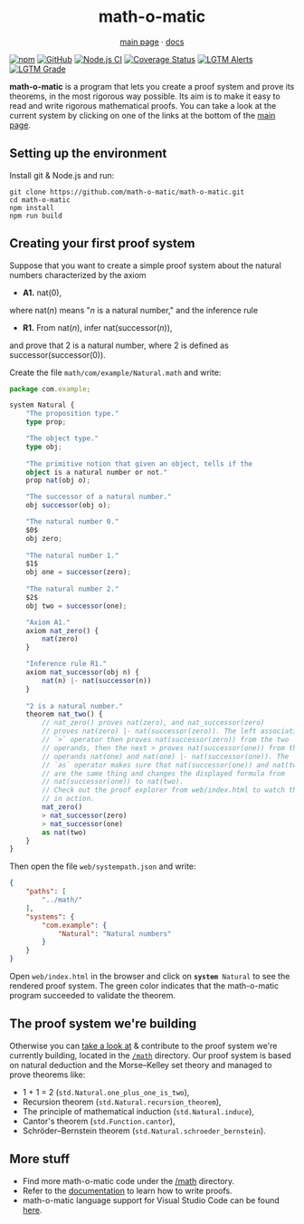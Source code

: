 <h1 align="center">math-o-matic</h1>
<p align="center"><a href="https://math-o-matic.github.io/math-o-matic/web/index.html">main page</a> &middot; <a href="https://math-o-matic.github.io/math-o-matic/docs/build/index.html">docs</a></p>

[![npm](https://img.shields.io/npm/v/math-o-matic)](https://www.npmjs.com/package/math-o-matic)
[![GitHub](https://img.shields.io/github/license/math-o-matic/math-o-matic)](https://github.com/math-o-matic/math-o-matic/blob/master/LICENSE)
[![Node.js CI](https://github.com/math-o-matic/math-o-matic/actions/workflows/test-and-build.yml/badge.svg)](https://github.com/math-o-matic/math-o-matic/actions/workflows/test-and-build.yml)
[![Coverage Status](https://img.shields.io/coveralls/github/math-o-matic/math-o-matic)](https://coveralls.io/github/math-o-matic/math-o-matic?branch=master)
[![LGTM Alerts](https://img.shields.io/lgtm/alerts/github/math-o-matic/math-o-matic)](https://lgtm.com/projects/g/math-o-matic/math-o-matic/alerts/)
[![LGTM Grade](https://img.shields.io/lgtm/grade/javascript/github/math-o-matic/math-o-matic)](https://lgtm.com/projects/g/math-o-matic/math-o-matic/context:javascript)

**math-o-matic** is a program that lets you create a proof system and prove its theorems, in the most rigorous way possible. Its aim is to make it easy to read and write rigorous mathematical proofs. You can take a look at the current system by clicking on one of the links at the bottom of the [main page](https://math-o-matic.github.io/math-o-matic/web/index.html).

## Setting up the environment

Install git & Node.js and run:

```shell
git clone https://github.com/math-o-matic/math-o-matic.git
cd math-o-matic
npm install
npm run build
```

## Creating your first proof system

Suppose that you want to create a simple proof system about the natural numbers characterized by the axiom

* <b>A1.</b> nat(0),

where nat(*n*) means "*n* is a natural number," and the inference rule

* <b>R1.</b> From nat(*n*), infer nat(successor(*n*)),

and prove that 2 is a natural number, where 2 is defined as successor(successor(0)).

Create the file `math/com/example/Natural.math` and write:

```ts
package com.example;

system Natural {
    "The proposition type."
    type prop;

    "The object type."
    type obj;
    
    "The primitive notion that given an object, tells if the
    object is a natural number or not."
    prop nat(obj o);

    "The successor of a natural number."
    obj successor(obj o);

    "The natural number 0."
    $0$
    obj zero;
    
    "The natural number 1."
    $1$
    obj one = successor(zero);
    
    "The natural number 2."
    $2$
    obj two = successor(one);

    "Axiom A1."
    axiom nat_zero() {
        nat(zero)
    }

    "Inference rule R1."
    axiom nat_successor(obj n) {
        nat(n) |- nat(successor(n))
    }
    
    "2 is a natural number."
    theorem nat_two() {
        // nat_zero() proves nat(zero), and nat_successor(zero)
        // proves nat(zero) |- nat(successor(zero)). The left associative
        // `>` operator then proves nat(successor(zero)) from the two
        // operands, then the next > proves nat(successor(one)) from the
        // operands nat(one) and nat(one) |- nat(successor(one)). The
        // `as` operator makes sure that nat(successor(one)) and nat(two)
        // are the same thing and changes the displayed formula from
        // nat(successor(one)) to nat(two).
        // Check out the proof explorer from web/index.html to watch this
        // in action.
        nat_zero()
        > nat_successor(zero)
        > nat_successor(one)
        as nat(two)
    }
}
```

Then open the file `web/systempath.json` and write:

```json
{
    "paths": [
        "../math/"
    ],
    "systems": {
        "com.example": {
            "Natural": "Natural numbers"
        }
    }
}
```

Open `web/index.html` in the browser and click on <code><b>system</b> Natural</code> to see the rendered proof system. The green color indicates that the math-o-matic program succeeded to validate the theorem.

## The proof system we're building

Otherwise you can [take a look at](https://math-o-matic.github.io/math-o-matic/web/index.html) & contribute to the proof system we're currently building, located in the [`/math`](/math) directory. Our proof system is based on natural deduction and the Morse&ndash;Kelley set theory and managed to prove theorems like:

* 1 + 1 = 2 (`std.Natural.one_plus_one_is_two`),
* Recursion theorem (`std.Natural.recursion_theorem`),
* The principle of mathematical induction (`std.Natural.induce`),
* Cantor's theorem (`std.Function.cantor`),
* Schröder–Bernstein theorem (`std.Natural.schroeder_bernstein`).

## More stuff

* Find more math-o-matic code under the [/math](/math) directory.
* Refer to the [documentation](https://math-o-matic.github.io/math-o-matic/docs/build/index.html) to learn how to write proofs.
* math-o-matic language support for Visual Studio Code can be found [here](https://github.com/math-o-matic/vscode).
